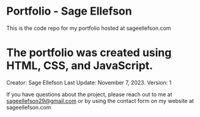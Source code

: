 # Portfolio - Sage Ellefson
This is the code repo for my portfolio hosted at sageellefson.com

# The portfolio was created using HTML, CSS, and JavaScript.

Creator: Sage Ellefson
Last Update: November 7, 2023.
Version: 1

If you have questions about the project, please reach out to me at sageellefson29@gmail.com or by using the contact form on my website at sageellefson.com
